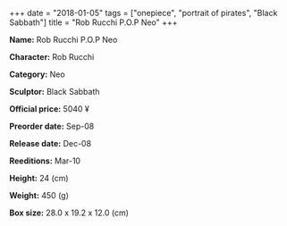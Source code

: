 +++
date = "2018-01-05"
tags = ["onepiece", "portrait of pirates", "Black Sabbath"]
title = "Rob Rucchi P.O.P Neo"
+++

**Name:** Rob Rucchi P.O.P Neo

**Character:** Rob Rucchi

**Category:** Neo 

**Sculptor:** Black Sabbath

**Official price:** 5040 ¥

**Preorder date:** Sep-08

**Release date:** Dec-08

**Reeditions:** Mar-10

**Height:** 24 (cm)

**Weight:** 450 (g)

**Box size:** 28.0 x 19.2 x 12.0 (cm)




